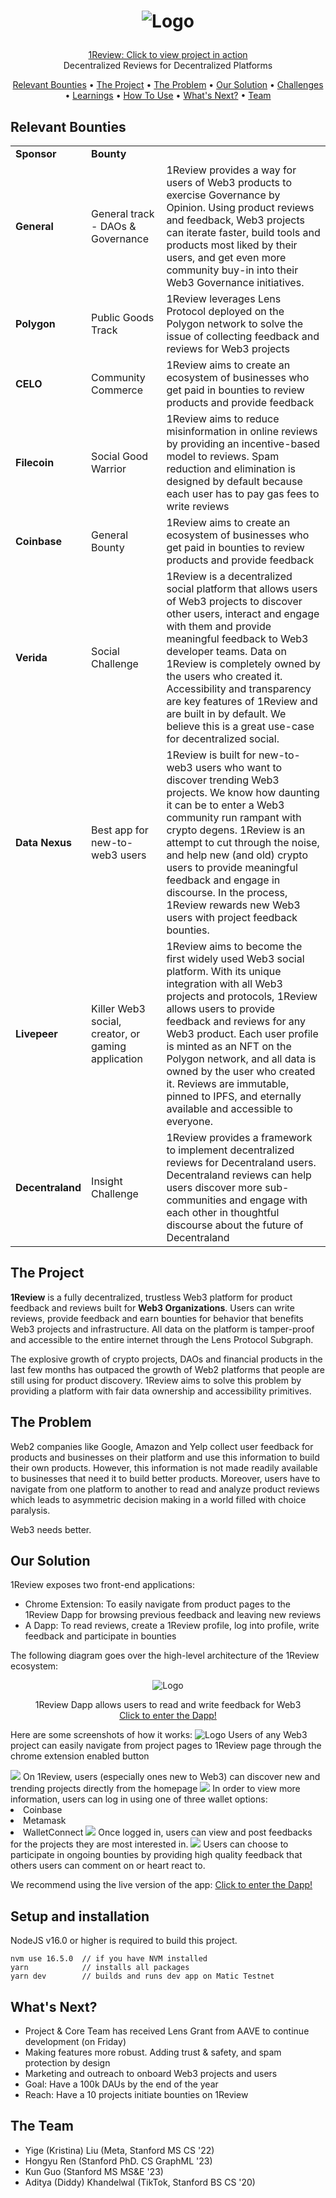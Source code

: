 <h1>
<p align="center">
  <img src="https://raw.githubusercontent.com/callmediddy/OneReview/main/assets/logo_white.png" alt="Logo">
  <br>
</h1>
  <p align="center">
    <a target="_blank" href="https://yet-another-one-review-cv6p8n0hg-callmediddy.vercel.app/">1Review: Click to view project in action</a><br/>
    Decentralized Reviews for Decentralized Platforms
    <br />
    </p>
</p>
<p align="center">
  <a href="#relevant-bounties">Relevant Bounties</a> •
  <a href="#the-project">The Project</a> •
  <a href="#the-problem">The Problem</a> •
  <a href="#our-solution">Our Solution</a> •
  <a href="#challenges">Challenges</a> •
  <a href="#learnings">Learnings</a> •
  <a href="#usage">How To Use</a> •
  <a href="#examples">What's Next?</a> •
  <a href="#the-team">Team</a>

</p>

<p align="center">
  
<!-- ![screenshot](img/clip.gif) -->
</p>

## Relevant Bounties
|                  |                                                    |                                                                                                                                                                                                                                                                                                                                                                                                                            |
|------------------|----------------------------------------------------|----------------------------------------------------------------------------------------------------------------------------------------------------------------------------------------------------------------------------------------------------------------------------------------------------------------------------------------------------------------------------------------------------------------------------|
| **Sponsor**      | **Bounty**                                         |                                                                                                                                                                                                                                                                                                                                                                                                                            |
| **General**      | General track - DAOs & Governance                  | 1Review provides a way for users of Web3 products to exercise Governance by Opinion. Using product reviews and feedback, Web3 projects can iterate faster, build tools and products most liked by their users, and get even more community buy-in into their Web3 Governance initiatives.                                                                                                                                  |
| **Polygon**      | Public Goods Track                                 | 1Review leverages Lens Protocol deployed on the Polygon network to solve the issue of collecting feedback and reviews for Web3 projects                                                                                                                                                                                                                                                                                    |
| **CELO**         | Community Commerce                                 | 1Review aims to create an ecosystem of businesses who get paid in bounties to review products and provide feedback                                                                                                                                                                                                                                                                                                         |
| **Filecoin**     | Social Good Warrior                                | 1Review aims to reduce misinformation in online reviews by providing an incentive-based model to reviews. Spam reduction and elimination is designed by default because each user has to pay gas fees to write reviews                                                                                                                                                                                                     |
| **Coinbase**     | General Bounty                                     | 1Review aims to create an ecosystem of businesses who get paid in bounties to review products and provide feedback                                                                                                                                                                                                                                                                                                         |
| **Verida**       | Social Challenge                                   | 1Review is a decentralized social platform that allows users of Web3 projects to discover other users, interact and engage with them and provide meaningful feedback to Web3 developer teams. Data on 1Review is completely owned by the users who created it. Accessibility and transparency are key features of 1Review and are built in by default. We believe this is a great use-case for decentralized social.       |
| **Data Nexus**   | Best app for new-to-web3 users                     | 1Review is built for new-to-web3 users who want to discover trending Web3 projects. We know how daunting it can be to enter a Web3 community run rampant with crypto degens. 1Review is an attempt to cut through the noise, and help new (and old) crypto users to provide meaningful feedback and engage in discourse. In the process, 1Review rewards new Web3 users with project feedback bounties.                    |                                                                                                                                                                                                                                                                                                           |
| **Livepeer**     | Killer Web3 social, creator, or gaming application | 1Review aims to become the first widely used Web3 social platform. With its unique integration with all Web3 projects and protocols, 1Review allows users to provide feedback and reviews for any Web3 product. Each user profile is minted as an NFT on the Polygon network, and all data is owned by the user who created it. Reviews are immutable, pinned to IPFS, and eternally available and accessible to everyone. |
| **Decentraland** | Insight Challenge                                  | 1Review provides a framework to implement decentralized reviews for Decentraland users. Decentraland reviews can help users discover more sub-communities and engage with each other in thoughtful discourse about the future of Decentraland                                                                                                                                                                              |

## The Project

**1Review** is a fully decentralized, trustless Web3 platform for product feedback and reviews built for **Web3 Organizations**. Users can write reviews, provide feedback and earn bounties for behavior that benefits Web3 projects and infrastructure. All data on the platform is tamper-proof and accessible to the entire internet through the Lens Protocol Subgraph.

The explosive growth of crypto projects, DAOs and financial products in the last few months has outpaced the growth of Web2 platforms that people are still using for product discovery. 1Review aims to solve this problem by providing a platform with fair data ownership and accessibility primitives.

## The Problem

Web2 companies like Google, Amazon and Yelp collect user feedback for products and businesses on their platform and use this information to build their own products. However, this information is not made readily available to businesses that need it to build better products. Moreover, users have to navigate from one platform to another to read and analyze product reviews which leads to asymmetric decision making in a world filled with choice paralysis.

Web3 needs better.

## Our Solution

1Review exposes two front-end applications:

- Chrome Extension: To easily navigate from product pages to the 1Review Dapp for browsing previous feedback and leaving new reviews
- A Dapp: To read reviews, create a 1Review profile, log into profile, write feedback and participate in bounties

The following diagram goes over the high-level architecture of the 1Review ecosystem:

<p align="center">
  <img src="https://raw.githubusercontent.com/callmediddy/OneReview/main/assets/one_review_project_board.png" alt="Logo">
  <br>
</h1>
  <p align="center">
    1Review Dapp allows users to read and write feedback for Web3
    <br />
    <a target="_blank" href="https://yet-another-one-review-cv6p8n0hg-callmediddy.vercel.app/">Click to enter the Dapp!</a><br/>
  
  </p>

  Here are some screenshots of how it works:
  <img src="https://raw.githubusercontent.com/callmediddy/OneReview/main/assets/chrome_extension.png" alt="Logo">
  Users of any Web3 project can easily navigate from project pages to 1Review page through the chrome extension enabled button

  <img src="https://raw.githubusercontent.com/callmediddy/OneReview/main/assets/list_view.png">
  On 1Review, users (especially ones new to Web3) can discover new and trending projects directly from the homepage


  <img src="https://raw.githubusercontent.com/callmediddy/OneReview/main/assets/wallet_selection.png">
  In order to view more information, users can log in using one of three wallet options:
  <li>Coinbase
  <li>Metamask
  <li>WalletConnect
  
  <img src="https://raw.githubusercontent.com/callmediddy/OneReview/main/assets/review_page.png">
  Once logged in, users can view and post feedbacks for the projects they are most interested in.

  <img src="https://raw.githubusercontent.com/callmediddy/OneReview/main/assets/bounty_selection.png">
  Users can choose to participate in ongoing bounties by providing high quality feedback that others users can comment on or heart react to.

</p>

We recommend using the live version of the app: <a target="_blank" href="https://yet-another-one-review-cv6p8n0hg-callmediddy.vercel.app/">Click to enter the Dapp!</a>
## Setup and installation

NodeJS v16.0 or higher is required to build this project.

```
nvm use 16.5.0  // if you have NVM installed
yarn            // installs all packages
yarn dev        // builds and runs dev app on Matic Testnet
```

## What's Next?
- Project & Core Team has received Lens Grant from AAVE to continue development (on Friday)
- Making features more robust. Adding trust & safety, and spam protection by design
- Marketing and outreach to onboard Web3 projects and users
- Goal: Have a 100k DAUs by the end of the year
- Reach: Have a 10 projects initiate bounties on 1Review

## The Team
- Yige (Kristina) Liu (Meta, Stanford MS CS '22)
- Hongyu Ren (Stanford PhD. CS GraphML '23)
- Kun Guo (Stanford MS MS&E '23)
- Aditya (Diddy) Khandelwal (TikTok, Stanford BS CS '20)